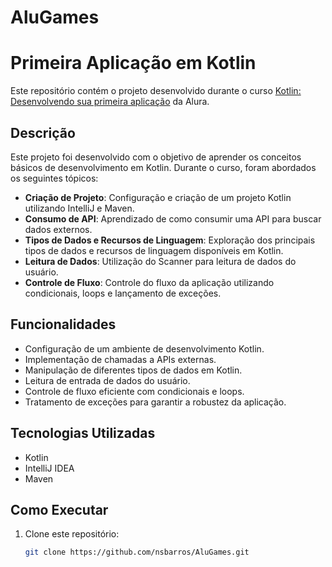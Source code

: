 # AluGames

# Primeira Aplicação em Kotlin

Este repositório contém o projeto desenvolvido durante o curso [Kotlin: Desenvolvendo sua primeira aplicação](https://cursos.alura.com.br/course/kotlin-desenvolvendo-primeira-aplicacao) da Alura.

## Descrição

Este projeto foi desenvolvido com o objetivo de aprender os conceitos básicos de desenvolvimento em Kotlin. Durante o curso, foram abordados os seguintes tópicos:

- **Criação de Projeto**: Configuração e criação de um projeto Kotlin utilizando IntelliJ e Maven.
- **Consumo de API**: Aprendizado de como consumir uma API para buscar dados externos.
- **Tipos de Dados e Recursos de Linguagem**: Exploração dos principais tipos de dados e recursos de linguagem disponíveis em Kotlin.
- **Leitura de Dados**: Utilização do Scanner para leitura de dados do usuário.
- **Controle de Fluxo**: Controle do fluxo da aplicação utilizando condicionais, loops e lançamento de exceções.

## Funcionalidades

- Configuração de um ambiente de desenvolvimento Kotlin.
- Implementação de chamadas a APIs externas.
- Manipulação de diferentes tipos de dados em Kotlin.
- Leitura de entrada de dados do usuário.
- Controle de fluxo eficiente com condicionais e loops.
- Tratamento de exceções para garantir a robustez da aplicação.

## Tecnologias Utilizadas

- Kotlin
- IntelliJ IDEA
- Maven

## Como Executar

1. Clone este repositório:
   ```sh
   git clone https://github.com/nsbarros/AluGames.git

